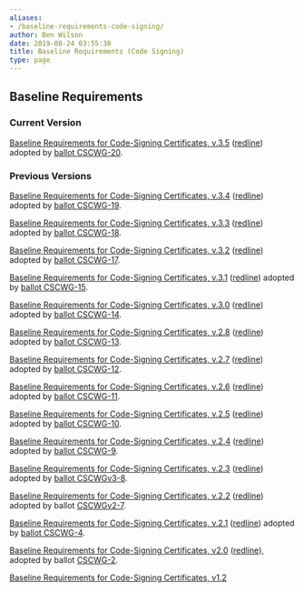 ```yaml
---
aliases:
- /baseline-requirements-code-signing/
author: Ben Wilson
date: 2019-08-24 03:55:38
title: Baseline Requirements (Code Signing)
type: page
---
```


## Baseline Requirements 

### Current Version 

[Baseline Requirements for Code-Signing Certificates, v.3.5][1] ([redline][2]) adopted by [ballot CSCWG-20][3].

### Previous Versions 

[Baseline Requirements for Code-Signing Certificates, v.3.4][4] ([redline][5]) adopted by [ballot CSCWG-19][6].

[Baseline Requirements for Code-Signing Certificates, v.3.3][7] ([redline][8]) adopted by [ballot CSCWG-18][9].

[Baseline Requirements for Code-Signing Certificates, v.3.2][10] ([redli][11][ne][12]) adopted by [ballot CSCWG-17][13].

[Baseline Requirements for Code-Signing Certificates, v.3.1][14] ([redli][15][ne][12]) adopted by [ballot CSCWG-15][16].

[Baseline Requirements for Code-Signing Certificates, v.3.0][17] ([redline][12]) adopted by [ballot CSCWG-14][18].

[Baseline Requirements for Code-Signing Certificates, v.2.8][19] ([redline][20]) adopted by [ballot CSCWG-13][21].

[Baseline Requirements for Code-Signing Certificates, v.2.7][22] ([redline][23]) adopted by [ballot CSCWG-12][24].

[Baseline Requirements for Code-Signing Certificates, v.2.6](/uploads/Baseline-Requirements-for-the-Issuance-and-Management-of-Code-Signing.v2.6.pdf) ([redline][25]) adopted by [ballot CSCWG-11][26].

[Baseline Requirements for Code-Signing Certificates, v.2.5][27] ([redline][28]) adopted by [ballot CSCWG-10](/2021/08/13/ballot-csc-10-webtrust-csbr-v2-0-audit-criteria/).

[Baseline Requirements for Code-Signing Certificates, v.2.4][29] ([redline][30]) adopted by [ballot CSCWG-9][31].

[Baseline Requirements for Code-Signing Certificates, v.2.3][32] ([redline][33]) adopted by [ballot CSCWGv3-8][34].

[Baseline Requirements for Code-Signing Certificates, v.2.2](/uploads/baseline_requirements_for_the_issuance_and_management_of_code_signing.v2.2.pdf) ([redline](/uploads/baseline_requirements_for_the_issuance_and_management_of_code_signing.v2.2_redline.pdf)) adopted by ballot [CSCWGv2-7][35].

[Baseline Requirements for Code-Signing Certificates, v.2.1][36] ([redline][37]) adopted by [ballot CSCWG-4][38].

[Baseline Requirements for Code-Signing Certificates, v2.0][39] ([redline][40]), adopted by ballot [CSCWG-2][41].

[Baseline Requirements for Code-Signing Certificates, v1.2][42]

[1]: /uploads/Baseline-Requirements-for-the-Issuance-and-Management-of-Code-Signing.v3.5.pdf
[2]: /uploads/Baseline-Requirements-for-the-Issuance-and-Management-of-Code-Signing.v3.5_redline.pdf
[3]: /2023/10/30/ballot-csc-20-restore-version-reference-to-ev-guidelines/
[4]: /uploads/Baseline-Requirements-for-the-Issuance-and-Management-of-Code-Signing.v3.4.pdf
[5]: /uploads/Baseline-Requirements-for-the-Issuance-and-Management-of-Code-Signing.v3.4_redline.pdf
[6]: /2023/08/01/ballot-csc-19-remove-tls-br-references/
[7]: /uploads/Baseline-Requirements-for-the-Issuance-and-Management-of-Code-Signing.v3.3.pdf
[8]: /uploads/Baseline-Requirements-for-the-Issuance-and-Management-of-Code-Signing.v3.3_redline.pdf
[9]: /2023/05/24/ballot-csc-18-update-revocation-requirements/
[10]: /uploads/Baseline-Requirements-for-the-Issuance-and-Management-of-Code-Signing.v3.2.pdf
[11]: /uploads/Baseline-Requirements-for-the-Issuance-and-Management-of-Code-Signing.v3.2_redline.pdf
[12]: /uploads/Baseline-Requirements-for-the-Issuance-and-Management-of-Code-Signing.v3.0_redline.pdf
[13]: /2022/09/27/ballot-csc-17-subscriber-private-key-extension/
[14]: /uploads/Baseline-Requirements-for-the-Issuance-and-Management-of-Code-Signing.v3.1.pdf
[15]: /uploads/Baseline-Requirements-for-the-Issuance-and-Management-of-Code-Signing.v3.1_redline.pdf
[16]: /2022/08/18/ballot-csc-15-summer-2022-cleanup/47-framework/
[17]: /uploads/Baseline-Requirements-for-the-Issuance-and-Management-of-Code-Signing.v3.0.pdf
[18]: /2022/05/26/ballot-csc-14-convert-code-signing-baseline-requirements-to-rfc-3647-framework/
[19]: /uploads/Baseline-Requirements-for-the-Issuance-and-Management-of-Code-Signing.v2.8.pdf
[20]: /uploads/Baseline-Requirements-for-the-Issuance-and-Management-of-Code-Signing.v2.8_redline.pdf
[21]: /2022/04/06/ballot-csc-13-update-to-subscriber-key-protection-requirements/
[22]: /uploads/Baseline-Requirements-for-the-Issuance-and-Management-of-Code-Signing.v2.7.pdf
[23]: /uploads/Baseline-Requirements-for-the-Issuance-and-Management-of-Code-Signing.v2.7_redline.pdf
[24]: /2021/11/03/ballot-csc-12-crl-revocation-date-clarification/
[25]: /uploads/Baseline-Requirements-for-the-Issuance-and-Management-of-Code-Signing.v2.6_redline.pdf
[26]: /2021/10/04/ballot-csc-11-update-to-log-data-retention-requirements/
[27]: /uploads/Baseline-Requirements-for-the-Issuance-and-Management-of-Code-Signing.v2.5.pdf
[28]: /uploads/Baseline-Requirements-for-the-Issuance-and-Management-of-Code-Signing.v2.5_redline.pdf
[29]: /uploads/Baseline-Requirements-for-the-Issuance-and-Management-of-Code-Signing.v2.4-1.pdf
[30]: /uploads/Baseline-Requirements-for-the-Issuance-and-Management-of-Code-Signing.v2.4_redline-1.pdf
[31]: /2021/09/09/ballot-csc-9-spring-2021-cleanup-and-clarification/
[32]: /uploads/Baseline-Requirements-for-the-Issuance-and-Management-of-Code-Signing.v2.3.pdf
[33]: /uploads/baseline_requirements_for_the_issuance_and_management_of_code_signing.v2.3_redline.pdf
[34]: /2021/04/02/ballot-csc-8-v3-update-to-revocation-response-mechanisms-key-protection-for-ev-certificates-and-clean-up-of-11-2-1-appendix-b
[35]: /2021/02/02/ballot-csc-7v2-update-to-merge-ev-and-non-ev-clauses/
[36]: /uploads/baseline_requirements_for_the_issuance_and_management_of_code_signing.v.2.1.pdf
[37]: /uploads/baseline_requirements_for_the_issuance_and_management_of_code_signing.v.2.1_redline.pdf
[38]: /2020/10/07/ballot-csc-4-v1-move-deadline-for-transition-to-rsa-3072-and-sha-2-timestamp-tokens/
[39]: /uploads/baseline_requirements_for_the_issuance_and_management_of_code_signing.v.2.0.pdf
[40]: /uploads/baseline_requirements_for_the_issuance_and_management_of_code_signing.v.2.0_redline.pdf
[41]: /2020/07/21/ballot-cscwg-2-combine-baseline-and-ev-code-signing-documents/
[42]: /uploads/Baseline-Requirements-for-the-Issuance-and-Management-of-Code-Signing-Certificates.v.1.2.pdf